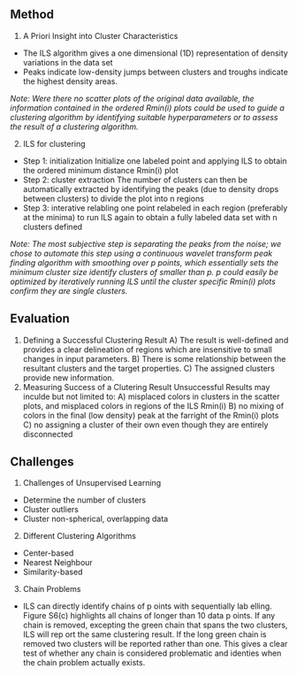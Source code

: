 ## Method

1.  A Priori Insight into Cluster Characteristics
- The ILS algorithm gives a one dimensional (1D) representation of density variations in the data set
- Peaks indicate low-density jumps between clusters and troughs indicate the highest density areas.
	
*Note: Were there no scatter plots of the original data available, the information contained in the ordered Rmin(i) plots could be used to guide a clustering algorithm by identifying suitable hyperparameters or to assess the result of a clustering algorithm.*

2. ILS for clustering
- Step 1: initialization
	Initialize one labeled point and applying ILS to obtain the ordered minimum distance Rmin(i) plot
- Step 2: cluster extraction
	The number of clusters can then be automatically extracted by identifying the peaks (due to density drops between clusters) to divide the plot into n regions
- Step 3: interative relabling
	one point relabeled in each region (preferably at the minima) to run ILS again to obtain a fully labeled data set with n clusters defined

*Note: The most subjective step is separating the peaks from the noise; we chose to automate this step using a continuous wavelet transform peak finding algorithm with smoothing over p
points, which essentially sets the minimum cluster size identify clusters of smaller than p. p could easily be optimized by iteratively running ILS until the cluster specific Rmin(i) plots confirm they are single clusters.*

## Evaluation

1. Defining a Successful Clustering Result
	A) The result is well-defined and provides a clear delineation of regions which are insensitive to small changes in input parameters. 
	B) There is some relationship between the resultant clusters and the target properties. 
	C) The assigned clusters provide new information.
2. Measuring Success of a Clutering Result
	Unsuccessful Results may inculde but not  limited to:
	A) misplaced colors in clusters in the scatter plots, and misplaced colors in regions of the ILS Rmin(i)
	B) no mixing of colors in the final (low density) peak at the farright of the Rmin(i) plots
	C) no assigning a cluster of their own even though they are entirely disconnected
	
## Challenges
1. Challenges of Unsupervised Learning
- Determine the number of clusters
- Cluster outliers
- Cluster non-spherical, overlapping data
2. Different Clustering Algorithms
- Center-based 
- Nearest Neighbour
- Similarity-based
3. Chain Problems
- ILS can directly identify chains of p oints with sequentially lab elling. 
	Figure S6(c)  highlights all chains of longer than 10 data p oints. If any chain is removed, excepting the green chain that spans the two clusters, ILS will rep ort the same clustering result. If the long green chain is removed two clusters will be reported rather than one. This gives a clear test of whether any chain is considered problematic and identies when the chain problem actually exists.